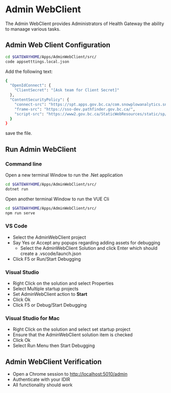 # Admin WebClient

The Admin WebClient provides Administrators of Health Gateway the ability to manaage various tasks.

## Admin Web Client Configuration

```bash
cd $GATEWAYHOME/Apps/AdminWebClient/src/
code appsetttings.local.json
```

Add the following text:

```bash
{
  "OpenIdConnect": {
    "ClientSecret": "[Ask team for Client Secret]"
  },
  "ContentSecurityPolicy": {
    "connect-src": "https://spt.apps.gov.bc.ca/com.snowplowanalytics.snowplow/tp2 https://sso-dev.pathfinder.gov.bc.ca/ http://localhost:* ws://localhost:* http://[YOUR IP]:* ws://[YOUR IP]:*",
    "frame-src": "https://sso-dev.pathfinder.gov.bc.ca/",
    "script-src": "https://www2.gov.bc.ca/StaticWebResources/static/sp/sp-2-14-0.js 'sha256-q+lOQm0t+vqQq4IdjwI4OwRI9fKfomdxduL1IJYjkA4='"
  }
}
```

save the file.

## Run Admin WebClient

### Command line

Open a new terminal Window to run the .Net application

```bash
cd $GATEWAYHOME/Apps/AdminWebClient/src/
dotnet run
```

Open another terminal Window to run the VUE Cli

```bash
cd $GATEWAYHOME/Apps/AdminWebClient/src/
npm run serve
```

### VS Code

* Select the AdminWebClient project
* Say Yes or Accept any popups regarding adding assets for debugging
  * Select the AdminWebClient Solution and click Enter which should create a .vscode/launch.json
* Click F5 or Run/Start Debugging

### Visual Studio

* Right Click on the solution and select Properties
* Select Multiple startup projects
* Set AdminWebClient action to **Start**
* Click Ok
* Click F5 or Debug/Start Debugging

### Visual Studio for Mac

* Right Click on the solution and select set startup project
* Ensure that the AdminWebClient solution item is checked
* Click Ok
* Select Run Menu then Start Debugging

## Admin WebClient Verification

* Open a Chrome session to [http://localhost:5010/admin](http://localhost:5010/admin)
* Authenticate with your IDIR
* All functionality should work